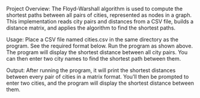 Project Overview:
The Floyd-Warshall algorithm is used to compute the shortest paths between all pairs of cities, represented as nodes in a graph. This implementation reads city pairs and distances from a CSV file, builds a distance matrix, and applies the algorithm to find the shortest paths.

Usage:
Place a CSV file named cities.csv in the same directory as the program. See the required format below.
Run the program as shown above.
The program will display the shortest distance between all city pairs.
You can then enter two city names to find the shortest path between them.

Output:
After running the program, it will print the shortest distances between every pair of cities in a matrix format. You’ll then be prompted to enter two cities, and the program will display the shortest distance between them.
